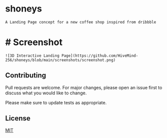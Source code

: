 # shoneys

```bash
A Landing Page concept for a new coffee shop inspired from dribbble
```
# # Screenshot
```
![3D Interactive Landing Page](https://github.com/HiveMind-256/shoneys/blob/main/screenshots/screenshot.png)
```
## Contributing
Pull requests are welcome. For major changes, please open an issue first to discuss what you would like to change.

Please make sure to update tests as appropriate.

## License
[MIT](https://choosealicense.com/licenses/mit/)
